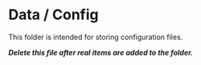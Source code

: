 # Data / Config

This folder is intended for storing configuration files.

***Delete this file after real items are added to the folder.***
